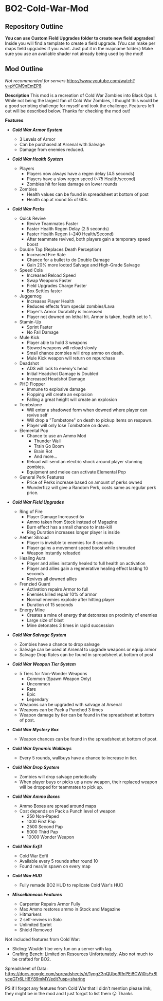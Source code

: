 # BO2-Cold-War-Mod
**Repository Outline**
-
**You can use Custom Field Upgrades folder to create new field upgrades!**
Inside you will find a template to create a field upgrade. (You can make per maps field upgrades if you want. Just put it in the mapname folder.)
Make sure you use an available shader not already being used by the mod!

**Mod Outline**
-
*Not recommended for servers*
https://www.youtube.com/watch?v=pYCM9nEmEP8

**Description**
This mod is a recreation of Cold War Zombies into Black Ops II. While not being the largest fan of Cold War Zombies, I thought this would be a good scripting challenge for myself and took the challenge. Features left out will be described below. Thanks for checking the mod out! 

**Features**
- ***Cold War Armor System***
  - 3 Levels of Armor
  - Can be purchased at Arsenal with Salvage
  - Damage from enemies reduced.

- ***Cold War Health System***
  - Players
    - Players now always have a regen delay (4.5 seconds)
    - Players have a slow regen speed (~75 Health/second)
    - Zombies hit for less damage on lower rounds
  - Zombies
    - Health values can be found in spreadsheet at bottom of post
    - Health cap at round 55 of 60k.

- ***Cold War Perks***
  - Quick Revive
    - Revive Teammates Faster
    - Faster Health Regen Delay (2.5 seconds)
    - Faster Health Regen (~240 Health/Second)
    - After teammate revived, both players gain a temporary speed boost
  - Double Tap (Replaces Death Perception)
    - Increased Fire Rate
    - Chance for a bullet to do Double Damage
    - Gain 20% more looted Salvage and High-Grade Salvage
  - Speed Cola
    - Increased Reload Speed
    - Swap Weapons Faster
    - Field Upgrades Charge Faster
    - Box Settles faster
  - Juggernog
    - Increases Player Health
    - Reduces effects from special zombies/Lava
    - Player's Armor Durability is Increased
    - Player not downed on lethal hit. Armor is taken, health set to 1.
  - Stamin-Up
    - Sprint Faster
    - No Fall Damage
  - Mule Kick
    - Player able to hold 3 weapons
    - Stowed weapons will reload slowly
    - Small chance zombies will drop ammo on death.
    - Mule Kick weapon will return on repurchase
  - Deadshot
    - ADS will lock to enemy's head
    - Initial Headshot Damage is Doubled
    - Increased Headshot Damage
  - PHD Flopper
    - Immune to explosive damage
    - Flopping will create an explosion
    - Falling a great height will create an explosion
  - Tombstone
    - Will enter a shadowed form when downed where player can revive self
    - Will drop a "Tombstone" on death to pickup items on respawn.
    - Player will only lose Tombstone on down.
  - Elemental Pop
    - Chance to use an Ammo Mod
      - Thunder Wall
      - Train Go Boom
      - Brain Rot
      - And more...
    - Reload will send an electric shock around player stunning zombies.
    - Equipment and melee can activate Elemental Pop
  - General Perk Features
    - Price of Perks increase based on amount of perks owned
    - Wunderfizz will give a Random Perk, costs same as regular perk price.

- ***Cold War Field Upgrades***
  - Ring of Fire
    - Player Damage Increased 5x
    - Ammo taken from Stock instead of Magazine
    - Burn effect has a small chance to insta-kill
    - Ring Duration increases longer player is inside
  - Aether Shroud
    - Player is invisible to enemies for 8 seconds
    - Player gains a movement speed boost while shrouded
    - Weapon instantly reloaded
  - Healing Aura
    - Player and allies instantly healed to full health on activation
    - Player and allies gain a regenerative healing effect lasting 10 seconds
    - Revives all downed allies
  - Frenzied Guard
    - Activation repairs Armor to full
    - Enemies killed repair 10% of armor
    - Normal enemies explode after hitting player
    - Duration of 15 seconds
  - Energy Mine
    - Creates a mine of energy that detonates on proximity of enemies
    - Large size of blast
    - Mine detonates 3 times in rapid succession

- ***Cold War Salvage System***
  - Zombies have a chance to drop salvage
  - Salvage can be used at Arsenal to upgrade weapons or equip armor
  - Salvage Drop Rates can be found in spreadsheet at bottom of post

- ***Cold War Weapon Tier System***
  - 5 Tiers for Non-Wonder Weapons
    - Common (Spawn Weapon Only)
    - Uncommon
    - Rare
    - Epic
    - Legendary
  - Weapons can be upgraded with salvage at Arsenal
  - Weapons can be Pack a Punched 3 times
  - Weapon damage by tier can be found in the spreadsheet at bottom of post.

- ***Cold War Mystery Box***
  - Weapon chances can be found in the spreadsheet at bottom of post.

- ***Cold War Dynamic Wallbuys***
  - Every 5 rounds, wallbuys have a chance to increase in tier.

- ***Cold War Drop System***
  - Zombies will drop salvage periodically
  - When player buys or picks up a new weapon, their replaced weapon will be dropped for teammates to pick up.

- ***Cold War Ammo Boxes***
  - Ammo Boxes are spread around maps
  - Cost depends on Pack a Punch level of weapon
    - 250 Non-Paped
    - 1000 First Pap
    - 2500 Second Pap
    - 5000 Third Pap
    - 10000 Wonder Weapon

- ***Cold War Exfil***
  - Cold War Exfil
  - Available every 5 rounds after round 10
  - Found near/in spawn on every map

- ***Cold War HUD***
  - Fully remade BO2 HUD to replicate Cold War's HUD

- ***Miscellaneous Features***
  - Carpenter Repairs Armor Fully
  - Max Ammo restores ammo in Stock and Magazine
  - Hitmarkers
  - 2 self-revives in Solo
  - Unlimited Sprint
  - Shield Removed

Not included features from Cold War:
  - Sliding: Wouldn't be very fun on a server with lag.
  - Crafting Bench: Limited on Resources Unfortunately. Also not much to be crafted for BO2.

Spreadsheet of Data: https://docs.google.com/spreadsheets/d/1yngZ3nQUbo9RnPEi8CWj0isFx8IvceGTr6LH8Y89mMY/edit?usp=sharing

PS if I forgot any features from Cold War that I didn't mention please lmk, they might be in the mod and I just forgot to list them :stuck_out_tongue: Thanks
